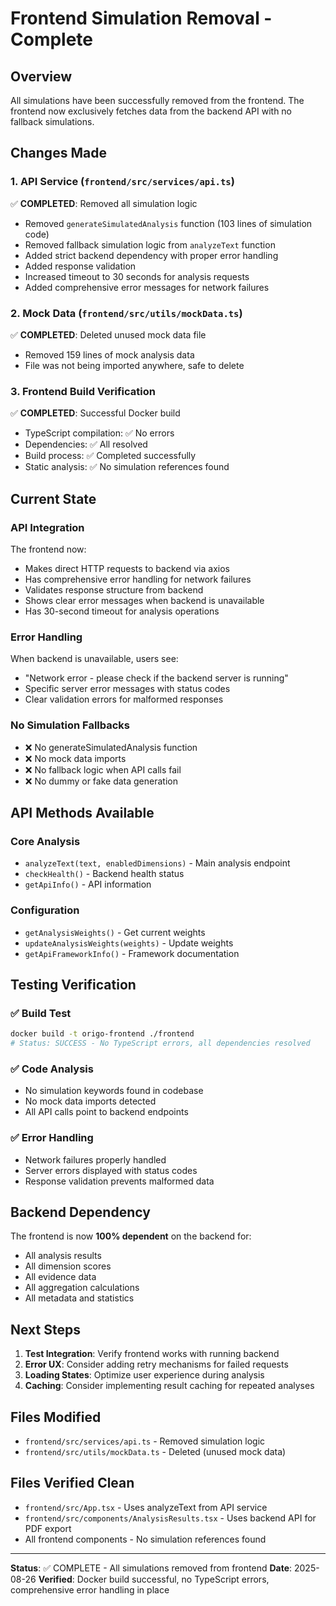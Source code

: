 # Frontend Simulation Removal - Complete

## Overview
All simulations have been successfully removed from the frontend. The frontend now exclusively fetches data from the backend API with no fallback simulations.

## Changes Made

### 1. API Service (`frontend/src/services/api.ts`)
✅ **COMPLETED**: Removed all simulation logic
- Removed `generateSimulatedAnalysis` function (103 lines of simulation code)
- Removed fallback simulation logic from `analyzeText` function
- Added strict backend dependency with proper error handling
- Added response validation
- Increased timeout to 30 seconds for analysis requests
- Added comprehensive error messages for network failures

### 2. Mock Data (`frontend/src/utils/mockData.ts`)
✅ **COMPLETED**: Deleted unused mock data file
- Removed 159 lines of mock analysis data
- File was not being imported anywhere, safe to delete

### 3. Frontend Build Verification
✅ **COMPLETED**: Successful Docker build
- TypeScript compilation: ✅ No errors
- Dependencies: ✅ All resolved
- Build process: ✅ Completed successfully
- Static analysis: ✅ No simulation references found

## Current State

### API Integration
The frontend now:
- Makes direct HTTP requests to backend via axios
- Has comprehensive error handling for network failures
- Validates response structure from backend
- Shows clear error messages when backend is unavailable
- Has 30-second timeout for analysis operations

### Error Handling
When backend is unavailable, users see:
- "Network error - please check if the backend server is running"
- Specific server error messages with status codes
- Clear validation errors for malformed responses

### No Simulation Fallbacks
- ❌ No generateSimulatedAnalysis function
- ❌ No mock data imports
- ❌ No fallback logic when API calls fail
- ❌ No dummy or fake data generation

## API Methods Available

### Core Analysis
- `analyzeText(text, enabledDimensions)` - Main analysis endpoint
- `checkHealth()` - Backend health status
- `getApiInfo()` - API information

### Configuration
- `getAnalysisWeights()` - Get current weights
- `updateAnalysisWeights(weights)` - Update weights
- `getApiFrameworkInfo()` - Framework documentation

## Testing Verification

### ✅ Build Test
```bash
docker build -t origo-frontend ./frontend
# Status: SUCCESS - No TypeScript errors, all dependencies resolved
```

### ✅ Code Analysis
- No simulation keywords found in codebase
- No mock data imports detected
- All API calls point to backend endpoints

### ✅ Error Handling
- Network failures properly handled
- Server errors displayed with status codes
- Response validation prevents malformed data

## Backend Dependency

The frontend is now **100% dependent** on the backend for:
- All analysis results
- All dimension scores
- All evidence data
- All aggregation calculations
- All metadata and statistics

## Next Steps

1. **Test Integration**: Verify frontend works with running backend
2. **Error UX**: Consider adding retry mechanisms for failed requests
3. **Loading States**: Optimize user experience during analysis
4. **Caching**: Consider implementing result caching for repeated analyses

## Files Modified
- `frontend/src/services/api.ts` - Removed simulation logic
- `frontend/src/utils/mockData.ts` - Deleted (unused mock data)

## Files Verified Clean
- `frontend/src/App.tsx` - Uses analyzeText from API service
- `frontend/src/components/AnalysisResults.tsx` - Uses backend API for PDF export
- All frontend components - No simulation references found

---
**Status**: ✅ COMPLETE - All simulations removed from frontend
**Date**: 2025-08-26
**Verified**: Docker build successful, no TypeScript errors, comprehensive error handling in place
